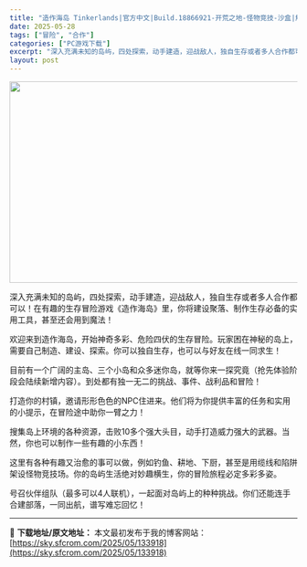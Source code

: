 ```yaml
---
title: "造作海岛 Tinkerlands|官方中文|Build.18866921-开荒之地-怪物竞技-沙盒|解压即撸|"
date: 2025-05-28
tags: ["冒险", "合作"]
categories: ["PC游戏下载"]
excerpt: "深入充满未知的岛屿，四处探索，动手建造，迎战敌人，独自生存或者多人合作都可以！在有趣的生存冒险游戏《造作海岛》里，你将建设聚落、制作生存必备的实用工具，甚至还会用到魔法！ 欢迎来到造作海岛，开始神奇多彩、危险四伏的生存冒险。玩家困在神秘的岛上，需要自己制造、建设、探索。你可以独自生存，也可以与好友在&hellip;"
layout: post
---
```


<img class="aligncenter size-full wp-image-133909" src="https://sky.sfcrom.com/wp-content/uploads/2025/05/202505281331034.webp" alt="" width="616" height="353" />

深入充满未知的岛屿，四处探索，动手建造，迎战敌人，独自生存或者多人合作都可以！在有趣的生存冒险游戏《造作海岛》里，你将建设聚落、制作生存必备的实用工具，甚至还会用到魔法！

欢迎来到造作海岛，开始神奇多彩、危险四伏的生存冒险。玩家困在神秘的岛上，需要自己制造、建设、探索。你可以独自生存，也可以与好友在线一同求生！

目前有一个广阔的主岛、三个小岛和众多迷你岛，就等你来一探究竟（抢先体验阶段会陆续新增内容）。到处都有独一无二的挑战、事件、战利品和冒险！

打造你的村镇，邀请形形色色的NPC住进来。他们将为你提供丰富的任务和实用的小提示，在冒险途中助你一臂之力！

搜集岛上环境的各种资源，击败10多个强大头目，动手打造威力强大的武器。当然，你也可以制作一些有趣的小东西！

这里有各种有趣又治愈的事可以做，例如钓鱼、耕地、下厨，甚至是用缆线和陷阱架设怪物竞技场。你的岛屿生活绝对妙趣横生，你的冒险旅程必定多彩多姿。

号召伙伴组队（最多可以4人联机），一起面对岛屿上的种种挑战。你们还能连手合建部落，一同出航，谱写难忘回忆！

---
📖 **下载地址/原文地址：** 本文最初发布于我的博客网站：[https://sky.sfcrom.com/2025/05/133918](https://sky.sfcrom.com/2025/05/133918)
